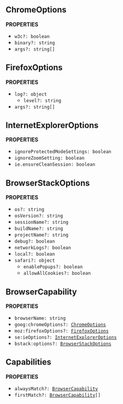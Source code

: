 ## ChromeOptions

**PROPERTIES**

- <code>w3c?: boolean</code>
- <code>binary?: string</code>
- <code>args?: string[]</code>

## FirefoxOptions

**PROPERTIES**

- <code>log?: object</code>
  - <code>level?: string</code>
- <code>args?: string[]</code>

## InternetExplorerOptions

**PROPERTIES**

- <code>ignoreProtectedModeSettings: boolean</code>
- <code>ignoreZoomSetting: boolean</code>
- <code>ie.ensureCleanSession: boolean</code>

## BrowserStackOptions

**PROPERTIES**

- <code>os?: string</code>
- <code>osVersion?: string</code>
- <code>sessionName?: string</code>
- <code>buildName?: string</code>
- <code>projectName?: string</code>
- <code>debug?: boolean</code>
- <code>networkLogs?: boolean</code>
- <code>local?: boolean</code>
- <code>safari?: object</code>
  - <code>enablePopups?: boolean</code>
  - <code>allowAllCookies?: boolean</code>

## BrowserCapability

**PROPERTIES**

- <code>browserName: string</code>
- <code>goog:chromeOptions?: [ChromeOptions](#chromeoptions)</code>
- <code>moz:firefoxOptions?: [FirefoxOptions](#firefoxoptions)</code>
- <code>se:ieOptions?: [InternetExplorerOptions](#internetexploreroptions)</code>
- <code>bstack:options?: [BrowserStackOptions](#browserstackoptions)</code>

## Capabilities

**PROPERTIES**

- <code>alwaysMatch?: [BrowserCapability](#browsercapability)</code>
- <code>firstMatch?: [BrowserCapability](#browsercapability)[]</code>
